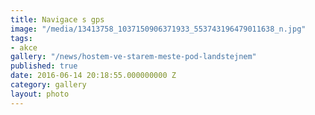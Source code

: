 ```yaml
---
title: Navigace s gps
image: "/media/13413758_1037150906371933_553743196479011638_n.jpg"
tags:
- akce
gallery: "/news/hostem-ve-starem-meste-pod-landstejnem"
published: true
date: 2016-06-14 20:18:55.000000000 Z
category: gallery
layout: photo
---
```

